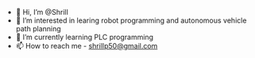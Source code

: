 - 👋 Hi, I’m @Shrill
- 👀 I’m interested in learing robot programming and autonomous vehicle path planning
- 🌱 I’m currently learning PLC programming
- 📫 How to reach me - shrillp50@gmail.com

<!---
Shrillp50/Shrillp50 is a ✨ special ✨ repository because its `README.md` (this file) appears on your GitHub profile.
You can click the Preview link to take a look at your changes.
--->
